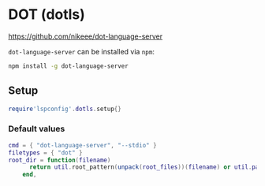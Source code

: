 # DOT (dotls)

https://github.com/nikeee/dot-language-server

`dot-language-server` can be installed via `npm`:
```sh
npm install -g dot-language-server
```
    

## Setup

```lua
require'lspconfig'.dotls.setup{}
```


### Default values

```lua
cmd = { "dot-language-server", "--stdio" }
filetypes = { "dot" }
root_dir = function(filename)
      return util.root_pattern(unpack(root_files))(filename) or util.path.dirname(filename)
    end,
```




